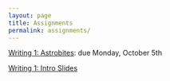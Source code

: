 ```yaml
---
layout: page
title: Assignments 
permalink: assignments/
---
```


[Writing 1: Astrobites](../docs/Writing1.pdf): due Monday, October 5th

[Writing 1: Intro Slides](../docs/Writing1_IntroductionSlides.pdf)
